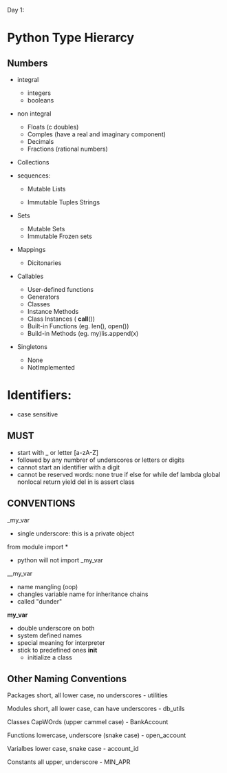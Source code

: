 Day 1:
# Python Type Hierarcy

## Numbers
- integral
    - integers
    - booleans

- non integral
    - Floats (c doubles)
    - Comples (have a real and imaginary component)
    - Decimals
    - Fractions (rational numbers)

- Collections

- sequences:
    - Mutable
        Lists

    - Immutable
        Tuples
        Strings

- Sets
    - Mutable
        Sets
    - Immutable
        Frozen sets

- Mappings
    - Dicitonaries

- Callables
    - User-defined functions
    - Generators
    - Classes
    - Instance Methods
    - Class Instances ( __call__())
    - Built-in Functions (eg. len(), open())
    - Build-in Methods (eg. my)lis.append(x)

- Singletons
    - None
    - NotImplemented


# Identifiers:
- case sensitive 

## MUST
- start with _ or letter [a-zA-Z]
- followed by any numbrer of underscores or letters or digits
- cannot start an identifier with a digit
- cannot be reserved words:
    none
    true
    if else
    for while def lambda global nonlocal return yield
    del in is assert class

## CONVENTIONS
_my_var
- single underscore: this is a private object

from module import *
- python will not import _my_var

__my_var
- name mangling (oop)
- changles variable name for inheritance chains
- called "dunder"

__my_var__
- double underscore on both
- system defined names
- special meaning for interpreter
- stick to predefined ones
    __init__
    - initialize a class

## Other Naming Conventions
Packages    short, all lower case, no underscores
    - utilities

Modules     short, all lower case, can have underscores
    - db_utils

Classes     CapWOrds (upper cammel case)
    - BankAccount

Functions   lowercase, underscore (snake case)
    - open_account

Varialbes   lower case, snake case
    - account_id

Constants   all upper, underscore
    - MIN_APR

